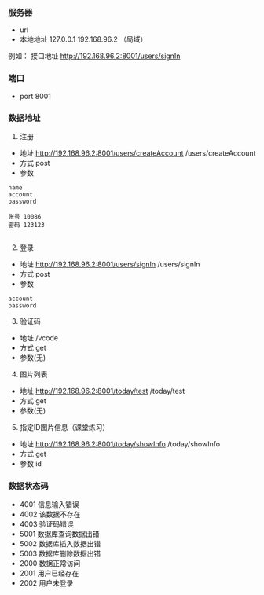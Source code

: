 ### 服务器
- url
- 本地地址
127.0.0.1 
192.168.96.2 （局域）

例如： 接口地址
http://192.168.96.2:8001/users/signIn


### 端口
- port
8001

### 数据地址
1. 注册 
+ 地址
http://192.168.96.2:8001/users/createAccount
/users/createAccount
+ 方式
post
+ 参数
```
name
account
password

账号 10086
密码 123123


```
2. 登录
+ 地址
http://192.168.96.2:8001/users/signIn
/users/signIn
+ 方式 
post
+ 参数
```
account
password
```

3. 验证码
+ 地址
/vcode
+ 方式 
get
+ 参数(无)


4. 图片列表
+ 地址
http://192.168.96.2:8001/today/test
/today/test
+ 方式 
get
+ 参数(无)

5. 指定ID图片信息（课堂练习）
+ 地址
http://192.168.96.2:8001/today/showInfo
/today/showInfo
+ 方式 
get
+ 参数
id

### 数据状态码
- 4001  信息输入错误
- 4002  该数据不存在
- 4003  验证码错误
- 5001  数据库查询数据出错
- 5002  数据库插入数据出错
- 5003  数据库删除数据出错
- 2000  数据正常访问
- 2001  用户已经存在
- 2002  用户未登录


